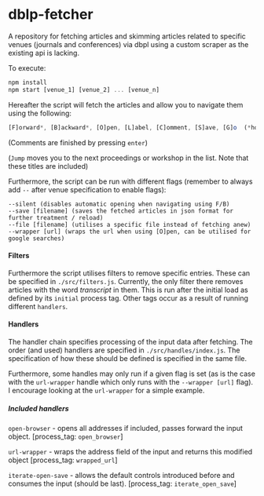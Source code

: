 # dblp-fetcher

A repository for fetching articles and skimming articles related to specific venues (journals and conferences) via dbpl using a custom scraper as the existing api is lacking.

To execute:

```javascript
npm install
npm start [venue_1] [venue_2] ... [venue_n]
```

Hereafter the script will fetch the articles and allow you to navigate them using the following:

```javascript
[F]orward*, [B]ackward*, [O]pen, [L]abel, [C]omment, [S]ave, [G]o  (*hold shift to `jump`)
```

(Comments are finished by pressing `enter`)

(`Jump` moves you to the next proceedings or workshop in the list. Note that these titles are included)

Furthermore, the script can be run with different flags (remember to always add `--` after venue specification to enable flags):

```
--silent (disables automatic opening when navigating using F/B)
--save [filename] (saves the fetched articles in json format for further treatment / reload)
--file [filename] (utilises a specific file instead of fetching anew)
--wrapper [url] (wraps the url when using [O]pen, can be utilised for google searches)
```

#### Filters

Furthermore the script utilises filters to remove specific entries. These can be specified in `./src/filters.js`. Currently, the only filter there removes articles with the word _transcript_ in them. This is run after the initial load as defined by its `initial` process tag. Other tags occur as a result of running different `handlers`.

#### Handlers

The handler chain specifies processing of the input data after fetching. The order (and used) handlers are specified in `./src/handles/index.js`. The specification of how these should be defined is specified in the same file.

Furthermore, some handles may only run if a given flag is set (as is the case with the `url-wrapper` handle which only runs with the `--wrapper [url]` flag). I encourage looking at the `url-wrapper` for a simple example.

##### Included handlers

`open-browser` - opens all addresses if included, passes forward the input object. [process_tag: `open_browser`]

`url-wrapper` - wraps the address field of the input and returns this modified object [process_tag: `wrapped_url`]

`iterate-open-save` - allows the default controls introduced before and consumes the input (should be last). [process_tag: `iterate_open_save`]
